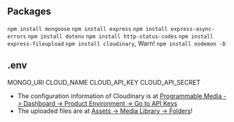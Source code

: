 ## Packages
`npm install mongoose`
`npm install express`
`npm install express-async-errors`
`npm install dotenv`
`npm install http-status-codes`
`npm install express-fileupload`
`npm install cloudinary`, Warn!
`npm install nodemon -D`

## .env
MONGO_URI
CLOUD_NAME
CLOUD_API_KEY
CLOUD_API_SECRET

- The configuration information of Cloudinary is at [Programmable Media -> Dashboard -> Product Environment -> Go to API Keys](https://console.cloudinary.com/settings/c-a9b9a36336c6867b314571bb11651f/api-keys)
- The uploaded files are at [Assets -> Media Library -> Folders](https://console.cloudinary.com/console/c-a9b9a36336c6867b314571bb11651f/media_library/folders/home?view_mode=mosaic)!